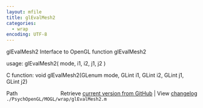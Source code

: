 ```yaml
---
layout: mfile
title: glEvalMesh2
categories:
  - wrap
encoding: UTF-8
---
```


glEvalMesh2  Interface to OpenGL function glEvalMesh2  

usage:  glEvalMesh2( mode, i1, i2, j1, j2 )  

C function:  void glEvalMesh2(GLenum mode, GLint i1, GLint i2, GLint j1, GLint j2)  


<div class="code_header" style="text-align:right;">
  <span style="float:left;">Path&nbsp;&nbsp;</span> <span class="counter">Retrieve <a href=
  "https://raw.github.com/Psychtoolbox-3/Psychtoolbox-3/beta/./PsychOpenGL/MOGL/wrap/glEvalMesh2.m">current version from GitHub</a> | View <a href=
  "https://github.com/Psychtoolbox-3/Psychtoolbox-3/commits/beta/./PsychOpenGL/MOGL/wrap/glEvalMesh2.m">changelog</a></span>
</div>
<div class="code">
  <code>./PsychOpenGL/MOGL/wrap/glEvalMesh2.m</code>
</div>
